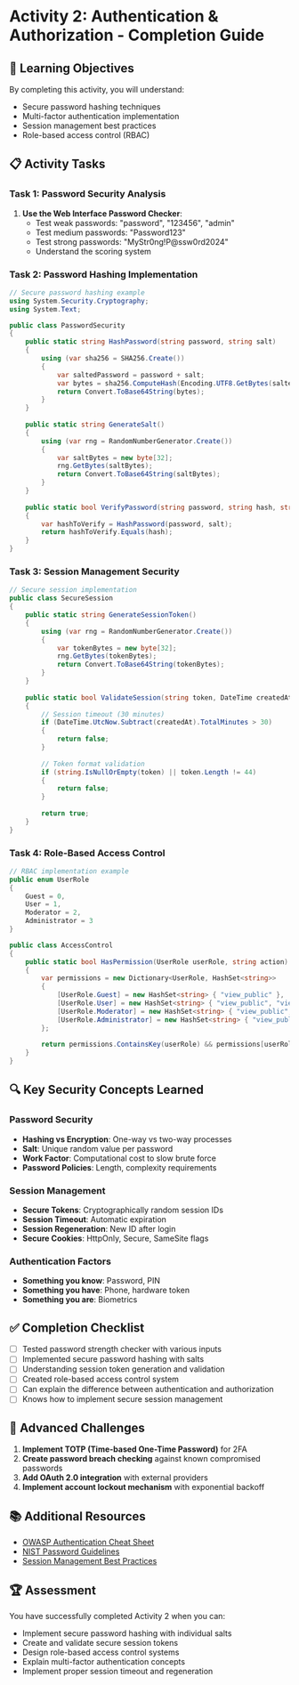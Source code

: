 # Activity 2: Authentication & Authorization - Completion Guide

## 🎯 Learning Objectives
By completing this activity, you will understand:
- Secure password hashing techniques
- Multi-factor authentication implementation
- Session management best practices
- Role-based access control (RBAC)

## 📋 Activity Tasks

### Task 1: Password Security Analysis
1. **Use the Web Interface Password Checker**:
   - Test weak passwords: "password", "123456", "admin"
   - Test medium passwords: "Password123"
   - Test strong passwords: "MyStr0ng!P@ssw0rd2024"
   - Understand the scoring system

### Task 2: Password Hashing Implementation
```csharp
// Secure password hashing example
using System.Security.Cryptography;
using System.Text;

public class PasswordSecurity
{
    public static string HashPassword(string password, string salt)
    {
        using (var sha256 = SHA256.Create())
        {
            var saltedPassword = password + salt;
            var bytes = sha256.ComputeHash(Encoding.UTF8.GetBytes(saltedPassword));
            return Convert.ToBase64String(bytes);
        }
    }
    
    public static string GenerateSalt()
    {
        using (var rng = RandomNumberGenerator.Create())
        {
            var saltBytes = new byte[32];
            rng.GetBytes(saltBytes);
            return Convert.ToBase64String(saltBytes);
        }
    }
    
    public static bool VerifyPassword(string password, string hash, string salt)
    {
        var hashToVerify = HashPassword(password, salt);
        return hashToVerify.Equals(hash);
    }
}
```

### Task 3: Session Management Security
```csharp
// Secure session implementation
public class SecureSession
{
    public static string GenerateSessionToken()
    {
        using (var rng = RandomNumberGenerator.Create())
        {
            var tokenBytes = new byte[32];
            rng.GetBytes(tokenBytes);
            return Convert.ToBase64String(tokenBytes);
        }
    }
    
    public static bool ValidateSession(string token, DateTime createdAt)
    {
        // Session timeout (30 minutes)
        if (DateTime.UtcNow.Subtract(createdAt).TotalMinutes > 30)
        {
            return false;
        }
        
        // Token format validation
        if (string.IsNullOrEmpty(token) || token.Length != 44)
        {
            return false;
        }
        
        return true;
    }
}
```

### Task 4: Role-Based Access Control
```csharp
// RBAC implementation example
public enum UserRole
{
    Guest = 0,
    User = 1,
    Moderator = 2,
    Administrator = 3
}

public class AccessControl
{
    public static bool HasPermission(UserRole userRole, string action)
    {
        var permissions = new Dictionary<UserRole, HashSet<string>>
        {
            [UserRole.Guest] = new HashSet<string> { "view_public" },
            [UserRole.User] = new HashSet<string> { "view_public", "view_profile", "edit_profile" },
            [UserRole.Moderator] = new HashSet<string> { "view_public", "view_profile", "edit_profile", "moderate_content" },
            [UserRole.Administrator] = new HashSet<string> { "view_public", "view_profile", "edit_profile", "moderate_content", "manage_users", "system_admin" }
        };
        
        return permissions.ContainsKey(userRole) && permissions[userRole].Contains(action);
    }
}
```

## 🔍 Key Security Concepts Learned

### Password Security
- **Hashing vs Encryption**: One-way vs two-way processes
- **Salt**: Unique random value per password
- **Work Factor**: Computational cost to slow brute force
- **Password Policies**: Length, complexity requirements

### Session Management
- **Secure Tokens**: Cryptographically random session IDs
- **Session Timeout**: Automatic expiration
- **Session Regeneration**: New ID after login
- **Secure Cookies**: HttpOnly, Secure, SameSite flags

### Authentication Factors
- **Something you know**: Password, PIN
- **Something you have**: Phone, hardware token
- **Something you are**: Biometrics

## ✅ Completion Checklist
- [ ] Tested password strength checker with various inputs
- [ ] Implemented secure password hashing with salts
- [ ] Understanding session token generation and validation
- [ ] Created role-based access control system
- [ ] Can explain the difference between authentication and authorization
- [ ] Knows how to implement secure session management

## 🚀 Advanced Challenges
1. **Implement TOTP (Time-based One-Time Password)** for 2FA
2. **Create password breach checking** against known compromised passwords
3. **Add OAuth 2.0 integration** with external providers
4. **Implement account lockout mechanism** with exponential backoff

## 📚 Additional Resources
- [OWASP Authentication Cheat Sheet](https://cheatsheetseries.owasp.org/cheatsheets/Authentication_Cheat_Sheet.html)
- [NIST Password Guidelines](https://pages.nist.gov/800-63-3/sp800-63b.html)
- [Session Management Best Practices](https://cheatsheetseries.owasp.org/cheatsheets/Session_Management_Cheat_Sheet.html)

## 🏆 Assessment
You have successfully completed Activity 2 when you can:
- Implement secure password hashing with individual salts
- Create and validate secure session tokens
- Design role-based access control systems
- Explain multi-factor authentication concepts
- Implement proper session timeout and regeneration
